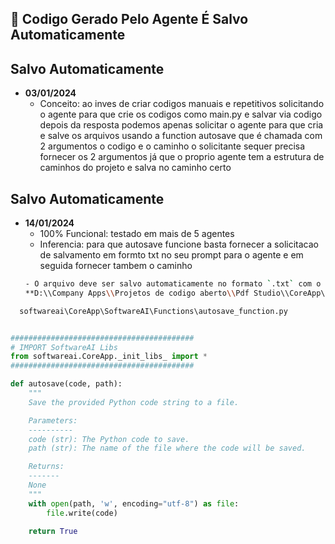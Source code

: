 ## 📖 Codigo Gerado Pelo Agente É Salvo Automaticamente
## **Salvo Automaticamente** 
- **03/01/2024**  
  - Conceito: ao inves de criar codigos manuais e repetitivos solicitando o agente para que crie os codigos como main.py e salvar via codigo depois da resposta podemos apenas solicitar o agente para que cria e salve os arquivos usando a function autosave que é chamada com 2 argumentos o codigo e o caminho o solicitante sequer precisa fornecer os 2 argumentos já que o proprio agente tem a estrutura de caminhos do projeto e salva no caminho certo

## **Salvo Automaticamente** 
- **14/01/2024**  
  - 100% Funcional: testado em mais de 5 agentes
  - Inferencia: para que autosave funcione basta fornecer a solicitacao de salvamento em formto txt no seu prompt para o agente e em seguida fornecer tambem o caminho
  ```bash
  - O arquivo deve ser salvo automaticamente no formato `.txt` com o nome baseado no conteúdo:  
  **D:\\Company Apps\\Projetos de codigo aberto\\Pdf Studio\\CoreApp\\Qprocess\\roadmap\\{self.Name}.txt**  
  ```

```bash
  softwareai\CoreApp\SoftwareAI\Functions\autosave_function.py
```
```python

#########################################
# IMPORT SoftwareAI Libs 
from softwareai.CoreApp._init_libs_ import *
#########################################

def autosave(code, path):
    """
    Save the provided Python code string to a file.

    Parameters:
    ----------
    code (str): The Python code to save.
    path (str): The name of the file where the code will be saved.

    Returns:
    -------
    None
    """
    with open(path, 'w', encoding="utf-8") as file:
        file.write(code)

    return True


```